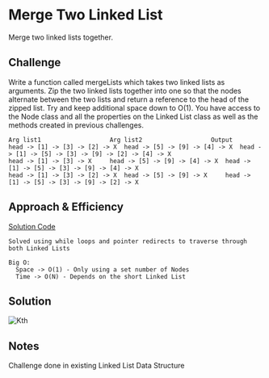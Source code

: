 # Merge Two Linked List

Merge two linked lists together.

## Challenge

Write a function called mergeLists which takes two linked lists as arguments. Zip the two linked lists together into one so that the nodes alternate between the two lists and return a reference to the head of the zipped list. Try and keep additional space down to O(1). You have access to the Node class and all the properties on the Linked List class as well as the methods created in previous challenges.

    Arg list1 	                Arg list2 	                Output
    head -> [1] -> [3] -> [2] -> X 	head -> [5] -> [9] -> [4] -> X 	head -> [1] -> [5] -> [3] -> [9] -> [2] -> [4] -> X
    head -> [1] -> [3] -> X 	head -> [5] -> [9] -> [4] -> X 	head -> [1] -> [5] -> [3] -> [9] -> [4] -> X
    head -> [1] -> [3] -> [2] -> X 	head -> [5] -> [9] -> X 	head -> [1] -> [5] -> [3] -> [9] -> [2] -> X
        
## Approach & Efficiency

[Solution Code](../DataStructures/LinkedList)

    Solved using while loops and pointer redirects to traverse through both Linked Lists

    Big O:
      Space -> O(1) - Only using a set number of Nodes
      Time -> O(N) - Depends on the short Linked List

## Solution

![Kth](../../../../../../assets/merge_list.jpg)

## Notes

Challenge done in existing Linked List Data Structure